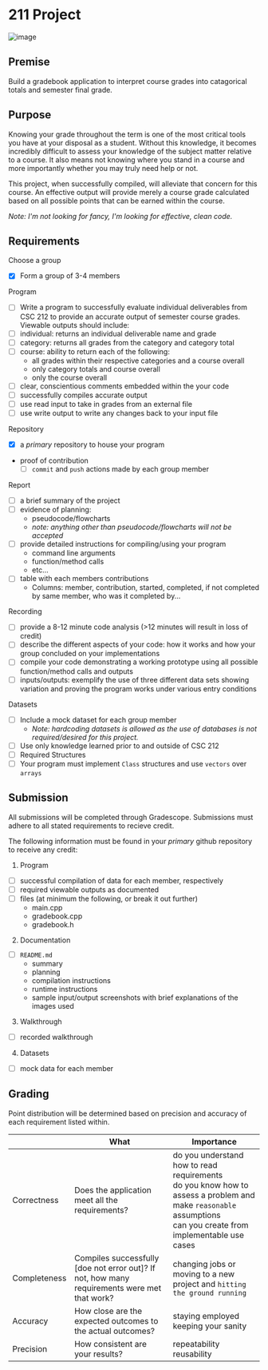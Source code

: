# 211 Project

![image](https://jooinn.com/images/coding-and-programming-computer-science-and-it.jpg)

## Premise

Build a gradebook application to interpret course grades into catagorical totals and semester final grade.

## Purpose

Knowing your grade throughout the term is one of the most critical tools you have at your disposal as a student. Without this knowledge, it becomes incredibly difficult to assess your knowledge of the subject matter relative to a course. It also means not knowing where you stand in a course and more importantly whether you may truly need help or not.

This project, when successfully compiled, will alleviate that concern for this course. An effective output will provide merely a course grade calculated based on all possible points that can be earned within the course.

*Note: I'm not looking for fancy, I'm looking for effective, clean code.*

## Requirements

Choose a group
- [X] Form a group of 3-4 members

Program
- [ ] Write a program to successfully evaluate individual deliverables from CSC 212 to provide an accurate output of semester course grades. Viewable outputs should include:
- [ ] individual: returns an individual deliverable name and grade
- [ ] category: returns all grades from the category and category total
- [ ] course: ability to return each of the following:
  - all grades within their respective categories and a course overall
  - only category totals and course overall
  - only the course overall
- [ ] clear, conscientious comments embedded within the your code
- [ ] successfully compiles accurate output
- [ ] use read input to take in grades from an external file
- [ ] use write output to write any changes back to your input file

Repository
- [X] a _primary_ repository to house your program
- proof of contribution
  - [ ] `commit` and `push` actions made by each group member

Report
- [ ] a brief summary of the project
- [ ] evidence of planning:
  - pseudocode/flowcharts
  - *note: anything other than pseudocode/flowcharts will not be accepted*
- [ ] provide detailed instructions for compiling/using your program
  - command line arguments
  - function/method calls
  - etc...
- [ ] table with each members contributions
  - Columns: member, contribution, started, completed, if not completed by same member, who was it completed by...

Recording
- [ ] provide a 8-12 minute code analysis (>12 minutes will result in loss of credit)
- [ ] describe the different aspects of your code: how it works and how your group concluded on your implementations
- [ ] compile your code demonstrating a working prototype using all possible function/method calls and outputs
- [ ] inputs/outputs: exemplify the use of three different data sets showing variation and proving the program works under various entry conditions

Datasets
- [ ] Include a mock dataset for each group member
  - *Note: hardcoding datasets is allowed as the use of databases is not required/desired for this project.*
- [ ] Use only knowledge learned prior to and outside of CSC 212
- [ ] Required Structures
- [ ] Your program must implement `Class` structures and use `vectors` over `arrays`

## Submission

All submissions will be completed through Gradescope. Submissions must adhere to all stated requirements to recieve credit.

The following information must be found in your _primary_ github repository to receive any credit:

1. Program
- [ ] successful compilation of data for each member, respectively
- [ ] required viewable outputs as documented
- [ ] files (at minimum the following, or break it out further)
  - main.cpp
  - gradebook.cpp
  - gradebook.h
2. Documentation
- [ ] `README.md`
  - summary
  - planning
  - compilation instructions
  - runtime instructions
  - sample input/output screenshots with brief explanations of the images used
3. Walkthrough
- [ ] recorded walkthrough
4. Datasets
- [ ] mock data for each member  


## Grading

Point distribution will be determined based on precision and accuracy of each requirement listed within. 

| | What | Importance |
| -- | -- | -- |
| Correctness | Does the application meet all the requirements? | do you understand how to read requirements<br>do you know how to assess a problem and make `reasonable` assumptions<br>can you create from implementable use cases |
| Completeness | Compiles successfully [doe not error out]? If not, how many requirements were met that work? | changing jobs or moving to a new project and `hitting the ground running` |
| Accuracy | How close are the expected outcomes to the actual outcomes? | staying employed<br>keeping your sanity |
| Precision | How consistent are your results? | repeatability<br>reusability |


[^1]: Informational links how to use github: [Git and GitHub for Beginners: What is Git?](https://youtu.be/fJtyf62yAb8) & [Git and GitHub for Beginners: GitHub basics, and how to use GitHub Desktop](https://youtu.be/GqNAD4XoZ6k)
